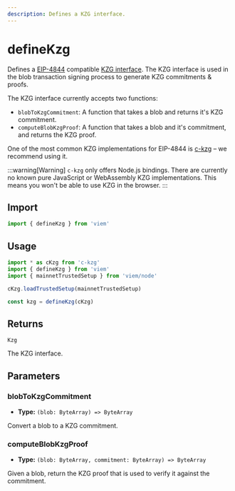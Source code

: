 ```yaml
---
description: Defines a KZG interface.
---
```


# defineKzg

Defines a [EIP-4844](https://eips.ethereum.org/EIPS/eip-4844) compatible [KZG interface](https://notes.ethereum.org/@vbuterin/proto_danksharding_faq#How-%E2%80%9Ccomplicated%E2%80%9D-and-%E2%80%9Cnew%E2%80%9D-is-KZG). The KZG interface is used in the blob transaction signing process to generate KZG commitments & proofs.

The KZG interface currently accepts two functions:

- `blobToKzgCommitment`: A function that takes a blob and returns it's KZG commitment.
- `computeBlobKzgProof`: A function that takes a blob and it's commitment, and returns the KZG proof.

One of the most common KZG implementations for EIP-4844 is [c-kzg](https://github.com/ethereum/c-kzg-4844) – we recommend using it.

:::warning[Warning]
`c-kzg` only offers Node.js bindings. There are currently no known pure JavaScript or WebAssembly KZG implementations. This means you won't be able to use KZG in the browser. 
:::

## Import

```ts twoslash
import { defineKzg } from 'viem'
```

## Usage

```ts twoslash
import * as cKzg from 'c-kzg'
import { defineKzg } from 'viem'
import { mainnetTrustedSetup } from 'viem/node'

cKzg.loadTrustedSetup(mainnetTrustedSetup)

const kzg = defineKzg(cKzg)
```

## Returns

`Kzg`

The KZG interface.

## Parameters

### blobToKzgCommitment

- **Type:** `(blob: ByteArray) => ByteArray`

Convert a blob to a KZG commitment.

### computeBlobKzgProof

- **Type:** `(blob: ByteArray, commitment: ByteArray) => ByteArray`

Given a blob, return the KZG proof that is used to verify it against the commitment.